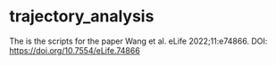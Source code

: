 # trajectory_analysis
The is the scripts for the paper Wang et al. eLife 2022;11:e74866. DOI: https://doi.org/10.7554/eLife.74866
